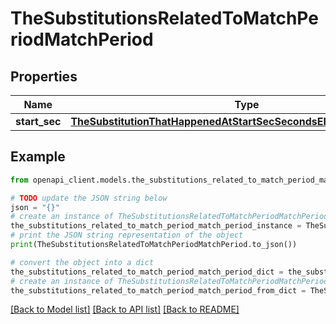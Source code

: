 # TheSubstitutionsRelatedToMatchPeriodMatchPeriod


## Properties

Name | Type | Description | Notes
------------ | ------------- | ------------- | -------------
**start_sec** | [**TheSubstitutionThatHappenedAtStartSecSecondsElapsedFromTheStart**](TheSubstitutionThatHappenedAtStartSecSecondsElapsedFromTheStart.md) |  | [optional] 

## Example

```python
from openapi_client.models.the_substitutions_related_to_match_period_match_period import TheSubstitutionsRelatedToMatchPeriodMatchPeriod

# TODO update the JSON string below
json = "{}"
# create an instance of TheSubstitutionsRelatedToMatchPeriodMatchPeriod from a JSON string
the_substitutions_related_to_match_period_match_period_instance = TheSubstitutionsRelatedToMatchPeriodMatchPeriod.from_json(json)
# print the JSON string representation of the object
print(TheSubstitutionsRelatedToMatchPeriodMatchPeriod.to_json())

# convert the object into a dict
the_substitutions_related_to_match_period_match_period_dict = the_substitutions_related_to_match_period_match_period_instance.to_dict()
# create an instance of TheSubstitutionsRelatedToMatchPeriodMatchPeriod from a dict
the_substitutions_related_to_match_period_match_period_from_dict = TheSubstitutionsRelatedToMatchPeriodMatchPeriod.from_dict(the_substitutions_related_to_match_period_match_period_dict)
```
[[Back to Model list]](../README.md#documentation-for-models) [[Back to API list]](../README.md#documentation-for-api-endpoints) [[Back to README]](../README.md)


